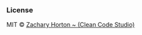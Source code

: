 ### License

MIT © [Zachary Horton ~ (Clean Code Studio)](https://github.com/zhorton34/pickpocket.js)
